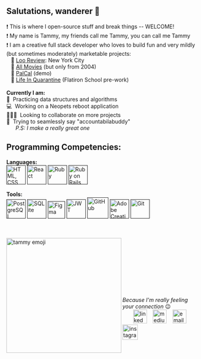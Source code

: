 

<!--
**tammycwong/tammycwong** is a ✨ _special_ ✨ repository because its `README.md` (this file) appears on your GitHub profile.

Here are some ideas to get you started:

- 🔭 I’m currently working on ...
- 🌱 I’m currently learning ...
- 👯 I’m looking to collaborate on ...
- 🤔 I’m looking for help with ...
- 💬 Ask me about ...
- 📫 How to reach me: ...
- 😄 Pronouns: ...
- ⚡ Fun fact: ...
-->


## Salutations, wanderer 👋
❗ This is where I open-source stuff and break things -- WELCOME!
<br>
❗ My name is Tammy, my friends call me Tammy, you can call me Tammy
<br>
❗ I am a creative full stack developer who loves to build fun and very mildly (but sometimes moderately) marketable projects: 
<br>
&nbsp;&nbsp;&nbsp;🌟 <a href="https://loo-review.netlify.app/">Loo Review</a>: New York City
<br>
&nbsp;&nbsp;&nbsp;🌟 <a href="https://moviesfrom2004.netlify.app/">All Movies</a> (but only from 2004)
<br>
&nbsp;&nbsp;&nbsp;🌟 <a href="https://www.youtube.com/watch?v=ca_MXxI3P6c">PalCal</a> (demo)
<br>
&nbsp;&nbsp;&nbsp;🌟 <a href="https://tammycwong.github.io/my-website/">Life In Quarantine</a> (Flatiron School pre-work)
<br>
<br>
<b>Currently I am:</b>
<br>
🌱&nbsp; Practicing data structures and algorithms 
<br>
💻&nbsp; Working on a Neopets reboot application
<br>
🧑‍🤝‍🧑&nbsp; Looking to collaborate on more projects
<br>
💬&nbsp; Trying to seamlessly say "accountabilabuddy" 
<br>
&nbsp;&nbsp;&nbsp;&nbsp;&nbsp;&nbsp;<i>P.S: I make a really great one</i>
<br>


## Programming Competencies:
<b>Languages:</b>
<br>
<a href=""><img src="https://www.freepnglogos.com/uploads/html5-logo-png/html5-logo-devextreme-multi-purpose-controls-html-javascript-3.png" height="50px" alt="HTML, CSS, JavaScript" title="HTML, CSS, JavaScript"></a>
<a href=""><img src="https://www.rapiddg.com/sites/default/files/imce-files/react.png" width="50px" alt="React" title="React"></a>
<a href=""><img src="https://dctacademy.com/wp-content/uploads/2015/06/ruby-logo.png" width="50px" alt="Ruby" title="Ruby"></a>
<a href=""><img src="https://avatars.githubusercontent.com/u/4223" width="50px" alt="Ruby on Rails" title="Ruby on Rails"></a>

<b>Tools:</b>
<br>
<a href=""><img src="https://www.postgresql.org/media/img/about/press/elephant.png" width="50px" alt="PostgreSQL" title="PostgreSQL"></a>
<a href=""><img src="https://upload.wikimedia.org/wikipedia/commons/thumb/9/97/Sqlite-square-icon.svg/2048px-Sqlite-square-icon.svg.png" height="50px" alt="SQLite" title="SQLite"></a>
<a href=""><img src="https://upload.wikimedia.org/wikipedia/commons/thumb/3/33/Figma-logo.svg/1667px-Figma-logo.svg.png" height="45px" alt="Figma" title="Figma"></a>
<a href=""><img src="https://jwt.io/img/pic_logo.svg" width="50px" alt="JWT" title="JWT"></a>
<a href=""><img src="https://cdn3.iconfinder.com/data/icons/ultimate-social/150/48_github-512.png" width="55px" alt="GitHub" title="GitHub"></a>
<a href=""><img src="https://upload.wikimedia.org/wikipedia/commons/thumb/4/4c/Adobe_Creative_Cloud_rainbow_icon.svg/1200px-Adobe_Creative_Cloud_rainbow_icon.svg.png" width="50px" alt="Adobe Creative Cloud" title="Adobe Creative Cloud"></a>
<a href=""><img src="https://upload.wikimedia.org/wikipedia/commons/thumb/3/3f/Git_icon.svg/1024px-Git_icon.svg.png" width="50px" alt="Git" title="Git"></a>

<br>
<br>
<a href="https://drive.google.com/file/d/1xWUYD5VgLHMjj4c7uM0c9rL7pWCv0O0v/view?usp=sharing"><img align="left" src="https://i.ibb.co/xH9cvWm/tammemoji.png" height="300px" alt="tammy emoji" title="Tammy emoji"></a>
<br>
<br>
<br>
<br>
<br>
<br>
<br>
<br>
<br>
<i>Because I'm really feeling your connection</i> 😉
<br>
&nbsp;&nbsp;&nbsp;&nbsp;&nbsp;&nbsp;
<a href="https://linkedin.com/in/tammycwong"><img src="https://image.flaticon.com/icons/png/512/174/174857.png" height= "36px" alt="linked in" title="LinkedIn"/></a>
&nbsp;&nbsp;
<a href="https://tammycwong.medium.com/"><img src="https://cdn4.iconfinder.com/data/icons/social-media-circle-7/512/Medium_circle-512.png" height="36px" alt="medium" title="Medium"/></a>
&nbsp;&nbsp;
<a href="mailto: tammycwong@gmail.com"><img src="https://www.freeiconspng.com/thumbs/gmail-icon/communication-gmail-icon-3.png" width="36px" height="36px" alt="email" title="E-Mail"/></a>
&nbsp;&nbsp;
<a href="https://instagram.com/handsome_awkwrd/"><img src="https://upload.wikimedia.org/wikipedia/commons/thumb/a/a5/Instagram_icon.png/1024px-Instagram_icon.png" width="40px" alt="instagram" title="Instagram"/></a>


<!-- <a href="https://drive.google.com/file/d/1G9WLL-stBE9C3I_G_QYII-vsZDusVt0_/view?usp=sharing"><img src="https://cdn.iconscout.com/icon/premium/png-256-thumb/resume-14-386641.png" alit="resume" height=36px/></a> -->
